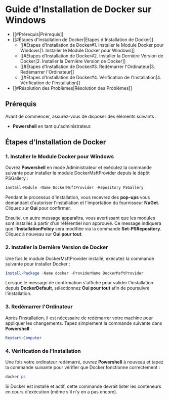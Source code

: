 # Guide d'Installation de Docker sur Windows

- [[#Prérequis|Prérequis]]
- [[#Étapes d'Installation de Docker|Étapes d'Installation de Docker]]
	- [[#Étapes d'Installation de Docker#1. Installer le Module Docker pour Windows|1. Installer le Module Docker pour Windows]]
	- [[#Étapes d'Installation de Docker#2. Installer la Dernière Version de Docker|2. Installer la Dernière Version de Docker]]
	- [[#Étapes d'Installation de Docker#3. Redémarrer l'Ordinateur|3. Redémarrer l'Ordinateur]]
	- [[#Étapes d'Installation de Docker#4. Vérification de l'Installation|4. Vérification de l'Installation]]
- [[#Résolution des Problèmes|Résolution des Problèmes]]
## Prérequis
Avant de commencer, assurez-vous de disposer des éléments suivants :
- **Powershell** en tant qu'administrateur.

## Étapes d'Installation de Docker

### 1. Installer le Module Docker pour Windows

Ouvrez **Powershell** en mode Administrateur et exécutez la commande suivante pour installer le module DockerMsftProvider depuis le dépôt PSGallery :

```powershell
Install-Module -Name DockerMsftProvider -Repository PSGallery
```

Pendant le processus d'installation, vous recevrez des **pop-ups** vous demandant d'autoriser l'installation et l'importation du fournisseur **NuGet**. Cliquez sur **Oui** pour confirmer.

Ensuite, un autre message apparaîtra, vous avertissant que les modules sont installés à partir d'un référentiel non approuvé. Ce message indiquera que l'**InstallationPolicy** sera modifiée via la commande **Set-PSRepository**. Cliquez à nouveau sur **Oui pour tout**.

### 2. Installer la Dernière Version de Docker

Une fois le module DockerMsftProvider installé, exécutez la commande suivante pour installer Docker :

```powershell
Install-Package -Name docker -ProviderName DockerMsftProvider
```

Lorsque le message de confirmation s'affiche pour valider l'installation depuis **DockerDefault**, sélectionnez **Oui pour tout** afin de poursuivre l'installation.

### 3. Redémarrer l'Ordinateur

Après l'installation, il est nécessaire de redémarrer votre machine pour appliquer les changements. Tapez simplement la commande suivante dans **Powershell** :

```powershell
Restart-Computer
```

### 4. Vérification de l'Installation

Une fois votre ordinateur redémarré, ouvrez **Powershell** à nouveau et tapez la commande suivante pour vérifier que Docker fonctionne correctement :

```powershell
docker ps
```

Si Docker est installé et actif, cette commande devrait lister les conteneurs en cours d'exécution (même s'il n'y en a pas encore).


